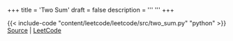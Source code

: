 +++
title = 'Two Sum'
draft = false
description =  '''
'''
+++

{{< include-code "content/leetcode/leetcode/src/two_sum.py" "python" >}}
[Source](https://github.com/grind-rip/leetcode/blob/master/src/two_sum.py) | [LeetCode](https://leetcode.com/problems/two-sum)
